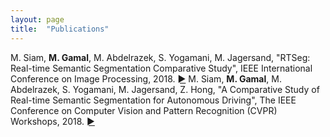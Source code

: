 ```yaml
---
layout: page
title:  "Publications"
---
```

M. Siam, **M. Gamal**, M. Abdelrazek, S. Yogamani, M. Jagersand, "RTSeg: Real-time Semantic Segmentation Comparative Study", IEEE International Conference on Image Processing, 2018. [►](https://arxiv.org/abs/1803.02758)
M. Siam, **M. Gamal**, M. Abdelrazek, S. Yogamani, M. Jagersand, Z. Hong, "A Comparative Study of Real-time Semantic Segmentation for Autonomous Driving", The IEEE Conference on Computer Vision and Pattern Recognition (CVPR) Workshops, 2018. [►](http://openaccess.thecvf.com/content_cvpr_2018_workshops/w12/html/Siam_A_Comparative_Study_CVPR_2018_paper.html)



